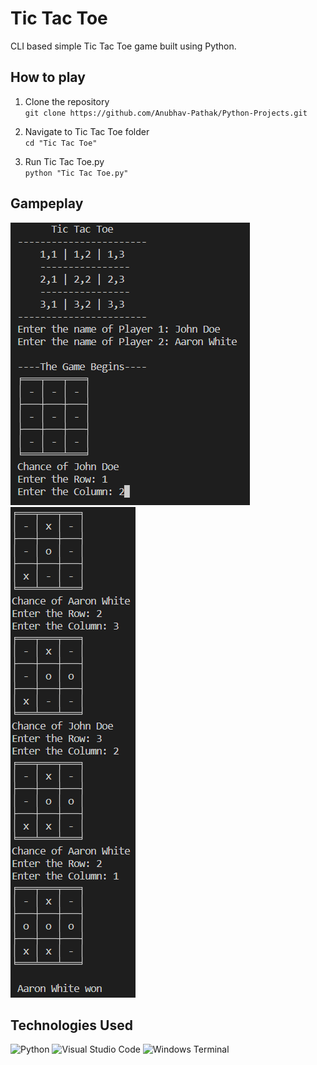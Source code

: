 # Tic Tac Toe

CLI based simple Tic Tac Toe game built using Python.

## How to play

1. Clone the repository  
   `git clone https://github.com/Anubhav-Pathak/Python-Projects.git`

2. Navigate to Tic Tac Toe folder  
   `cd "Tic Tac Toe"`

3. Run Tic Tac Toe.py  
   `python "Tic Tac Toe.py"`

## Gampeplay  

![Menu](./Screenshots/1.png)  
![Gameplay](./Screenshots/2.png)

## Technologies Used

![Python](https://img.shields.io/badge/python-3670A0?style=for-the-badge&logo=python&logoColor=ffdd54)
![Visual Studio Code](https://img.shields.io/badge/Visual%20Studio%20Code-0078d7.svg?style=for-the-badge&logo=visual-studio-code&logoColor=white)
![Windows Terminal](https://img.shields.io/badge/Windows%20Terminal-%234D4D4D.svg?style=for-the-badge&logo=windows-terminal&logoColor=white)
